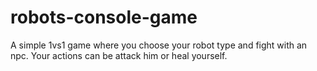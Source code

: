 # robots-console-game
A simple 1vs1 game where you choose your robot type and fight with an npc. Your actions can be attack him or heal yourself.